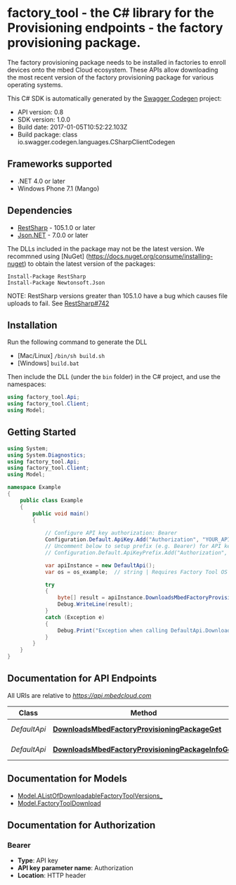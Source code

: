 # factory_tool - the C# library for the Provisioning endpoints - the factory provisioning package.

The factory provisioning package needs to be installed in factories to enroll devices onto the mbed Cloud ecosystem.  These APIs allow downloading the most recent version of the factory provisioning package for various operating systems. 

This C# SDK is automatically generated by the [Swagger Codegen](https://github.com/swagger-api/swagger-codegen) project:

- API version: 0.8
- SDK version: 1.0.0
- Build date: 2017-01-05T10:52:22.103Z
- Build package: class io.swagger.codegen.languages.CSharpClientCodegen

## Frameworks supported
- .NET 4.0 or later
- Windows Phone 7.1 (Mango)

## Dependencies
- [RestSharp](https://www.nuget.org/packages/RestSharp) - 105.1.0 or later
- [Json.NET](https://www.nuget.org/packages/Newtonsoft.Json/) - 7.0.0 or later

The DLLs included in the package may not be the latest version. We recommned using [NuGet] (https://docs.nuget.org/consume/installing-nuget) to obtain the latest version of the packages:
```
Install-Package RestSharp
Install-Package Newtonsoft.Json
```

NOTE: RestSharp versions greater than 105.1.0 have a bug which causes file uploads to fail. See [RestSharp#742](https://github.com/restsharp/RestSharp/issues/742)

## Installation
Run the following command to generate the DLL
- [Mac/Linux] `/bin/sh build.sh`
- [Windows] `build.bat`

Then include the DLL (under the `bin` folder) in the C# project, and use the namespaces:
```csharp
using factory_tool.Api;
using factory_tool.Client;
using Model;
```

## Getting Started

```csharp
using System;
using System.Diagnostics;
using factory_tool.Api;
using factory_tool.Client;
using Model;

namespace Example
{
    public class Example
    {
        public void main()
        {
            
            // Configure API key authorization: Bearer
            Configuration.Default.ApiKey.Add("Authorization", "YOUR_API_KEY");
            // Uncomment below to setup prefix (e.g. Bearer) for API key, if needed
            // Configuration.Default.ApiKeyPrefix.Add("Authorization", "Bearer");

            var apiInstance = new DefaultApi();
            var os = os_example;  // string | Requires Factory Tool OS name (Windows or Linux).

            try
            {
                byte[] result = apiInstance.DownloadsMbedFactoryProvisioningPackageGet(os);
                Debug.WriteLine(result);
            }
            catch (Exception e)
            {
                Debug.Print("Exception when calling DefaultApi.DownloadsMbedFactoryProvisioningPackageGet: " + e.Message );
            }
        }
    }
}
```

<a name="documentation-for-api-endpoints"></a>
## Documentation for API Endpoints

All URIs are relative to *https://api.mbedcloud.com*

Class | Method | HTTP request | Description
------------ | ------------- | ------------- | -------------
*DefaultApi* | [**DownloadsMbedFactoryProvisioningPackageGet**](docs/DefaultApi.md#downloadsmbedfactoryprovisioningpackageget) | **GET** /downloads/mbed_factory_provisioning_package | 
*DefaultApi* | [**DownloadsMbedFactoryProvisioningPackageInfoGet**](docs/DefaultApi.md#downloadsmbedfactoryprovisioningpackageinfoget) | **GET** /downloads/mbed_factory_provisioning_package/info | 


<a name="documentation-for-models"></a>
## Documentation for Models

 - [Model.AListOfDownloadableFactoryToolVersions_](docs/AListOfDownloadableFactoryToolVersions_.md)
 - [Model.FactoryToolDownload](docs/FactoryToolDownload.md)


## Documentation for Authorization

### Bearer

- **Type**: API key
- **API key parameter name**: Authorization
- **Location**: HTTP header


